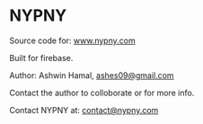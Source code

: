 NYPNY
=====

Source code for: www.nypny.com

Built for firebase.

Author: Ashwin Hamal, ashes09@gmail.com

Contact the author to colloborate or for more info.

Contact NYPNY at: contact@nypny.com
